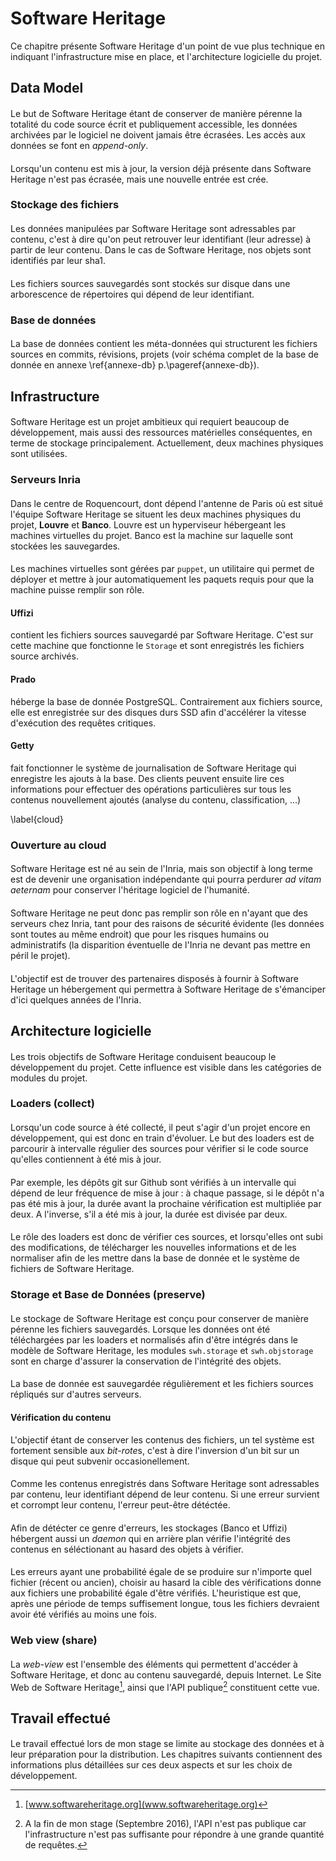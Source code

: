 # Software Heritage

Ce chapitre présente Software Heritage d'un point de vue plus
technique en indiquant l'infrastructure mise en place, et
l'architecture logicielle du projet.

## Data Model

####

Le but de Software Heritage étant de conserver de manière pérenne la
totalité du code source écrit et publiquement accessible, les données
archivées par le logiciel ne doivent jamais être écrasées. Les accès
aux données se font en *append-only*.

####

Lorsqu'un contenu est mis à jour, la version déjà présente dans
Software Heritage n'est pas écrasée, mais une nouvelle entrée est
crée.

### Stockage des fichiers

####

Les données manipulées par Software Heritage sont adressables par
contenu, c'est à dire qu'on peut retrouver leur identifiant (leur
adresse) à partir de leur contenu. Dans le cas de Software Heritage,
nos objets sont identifiés par leur sha1.

####

Les fichiers sources sauvegardés sont stockés sur disque dans une
arborescence de répertoires qui dépend de leur identifiant.

### Base de données

####

La base de données contient les méta-données qui structurent les
fichiers sources en commits, révisions, projets (voir schéma complet
de la base de donnée en annexe \ref{annexe-db} p.\pageref{annexe-db}).


## Infrastructure

####

Software Heritage est un projet ambitieux qui requiert beaucoup de
développement, mais aussi des ressources matérielles conséquentes, en
terme de stockage principalement. Actuellement, deux machines
physiques sont utilisées.

### Serveurs Inria

####

Dans le centre de Roquencourt, dont dépend l'antenne de Paris où est
situé l'équipe Software Heritage se situent les deux machines
physiques du projet, **Louvre** et **Banco**. Louvre est un
hyperviseur hébergeant les machines virtuelles du projet. Banco est la
machine sur laquelle sont stockées les sauvegardes.

####

Les machines virtuelles sont gérées par `puppet`, un utilitaire qui
permet de déployer et mettre à jour automatiquement les paquets requis
pour que la machine puisse remplir son rôle.

#### Uffizi

contient les fichiers sources sauvegardé par Software Heritage. C'est
sur cette machine que fonctionne le `Storage` et sont enregistrés les
fichiers source archivés.

#### Prado

héberge la base de donnée PostgreSQL. Contrairement aux fichiers
source, elle est enregistrée sur des disques durs SSD afin d'accélérer
la vitesse d'exécution des requêtes critiques.

<!-- #### Pergamon -->

<!-- #### Moma -->

<!-- #### Tate -->

#### Getty

fait fonctionner le système de journalisation de Software Heritage qui
enregistre les ajouts à la base. Des clients peuvent ensuite lire ces
informations pour effectuer des opérations particulières sur tous les
contenus nouvellement ajoutés (analyse du contenu, classification,
...)

\label{cloud}

### Ouverture au cloud

####

Software Heritage est né au sein de l'Inria, mais son objectif à long
terme est de devenir une organisation indépendante qui pourra perdurer
*ad vitam aeternam* pour conserver l'héritage logiciel de l'humanité.

####

Software Heritage ne peut donc pas remplir son rôle en n'ayant que des
serveurs chez Inria, tant pour des raisons de sécurité évidente (les
données sont toutes au même endroit) que pour les risques humains ou
administratifs (la disparition éventuelle de l'Inria ne devant pas
mettre en péril le projet).

####

L'objectif est de trouver des partenaires disposés à fournir à
Software Heritage un hébergement qui permettra à Software Heritage de
s'émanciper d'ici quelques années de l'Inria.


## Architecture logicielle

####

Les trois objectifs de Software Heritage conduisent beaucoup le
développement du projet. Cette influence est visible dans les
catégories de modules du projet.

### Loaders (collect)

####

Lorsqu'un code source à été collecté, il peut s'agir d'un projet
encore en développement, qui est donc en train d'évoluer. Le but des
loaders est de parcourir à intervalle régulier des sources pour
vérifier si le code source qu'elles contiennent à été mis à jour.

####

Par exemple, les dépôts git sur Github sont vérifiés à un intervalle
qui dépend de leur fréquence de mise à jour : à chaque passage, si le
dépôt n'a pas été mis à jour, la durée avant la prochaine vérification
est multipliée par deux. A l'inverse, s'il a été mis à jour, la durée
est divisée par deux.

####

Le rôle des loaders est donc de vérifier ces sources, et lorsqu'elles
ont subi des modifications, de télécharger les nouvelles informations
et de les normaliser afin de les mettre dans la base de donnée et le
système de fichiers de Software Heritage.

### Storage et Base de Données (preserve)

####

Le stockage de Software Heritage est conçu pour conserver de manière
pérenne les fichiers sauvegardés. Lorsque les données ont été
téléchargées par les loaders et normalisés afin d'être intégrés dans
le modèle de Software Heritage, les modules `swh.storage` et
`swh.objstorage` sont en charge d'assurer la conservation de
l'intégrité des objets.

####

La base de donnée est sauvegardée régulièrement et les fichiers
sources répliqués sur d'autres serveurs.

#### Vérification du contenu

L'objectif étant de conserver les contenus des fichiers, un tel
système est fortement sensible aux *bit-rote*s, c'est à dire
l'inversion d'un bit sur un disque qui peut subvenir occasionellement.

####

Comme les contenus enregistrés dans Software Heritage sont adressables
par contenu, leur identifiant dépend de leur contenu. Si une erreur
survient et corrompt leur contenu, l'erreur peut-être détéctée.

####

Afin de détécter ce genre d'erreurs, les stockages (Banco et Uffizi)
hébergent aussi un *daemon* qui en arrière plan vérifie l'intégrité
des contenus en séléctionant au hasard des objets à vérifier.

####

Les erreurs ayant une probabilité égale de se produire sur n'importe
quel fichier (récent ou ancien), choisir au hasard la cible des
vérifications donne aux fichiers une probabilité égale d'être
vérifiés. L'heuristique est que, après une période de temps
suffisement longue, tous les fichiers devraient avoir été vérifiés au
moins une fois.


### Web view (share)

####

La *web-view* est l'ensemble des éléments qui permettent d'accéder à
Software Heritage, et donc au contenu sauvegardé, depuis Internet. Le
Site Web de Software Heritage[^site-web], ainsi que l'API
publique[^api-publique-not-yet] constituent cette vue.

[^site-web]: [www.softwareheritage.org](www.softwareheritage.org)

[^api-publique-not-yet]: A la fin de mon stage (Septembre 2016), l'API
    n'est pas publique car l'infrastructure n'est pas suffisante pour
    répondre à une grande quantité de requêtes.

## Travail effectué

####

Le travail effectué lors de mon stage se limite au stockage des
données et à leur préparation pour la distribution. Les chapitres
suivants contiennent des informations plus détaillées sur ces deux
aspects et sur les choix de développement.
